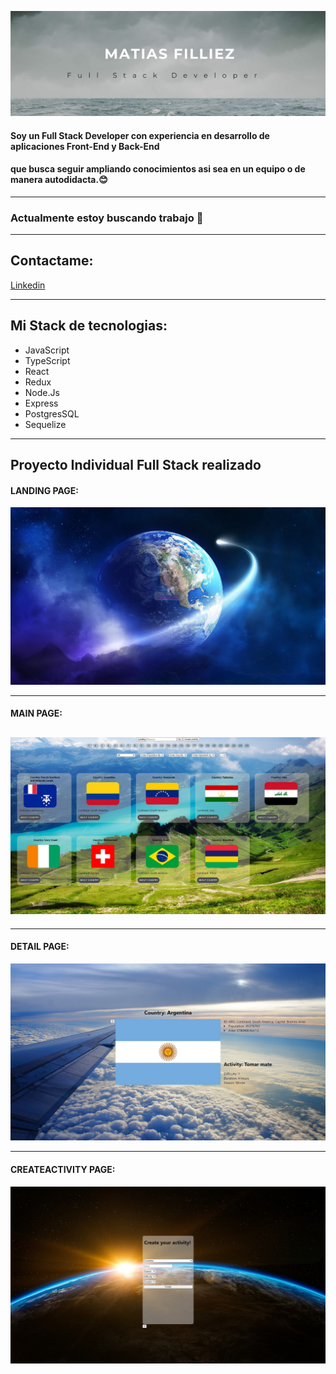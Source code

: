![Hola, mi nombre es Matias Filliez y soy FullStack Developer](./src/banner.png)

#### Soy un Full Stack Developer con experiencia en desarrollo de aplicaciones Front-End y Back-End

#### que busca seguir ampliando conocimientos asi sea en un equipo o de manera autodidacta.😊

---

### Actualmente estoy buscando trabajo 👋

---

## Contactame:

[Linkedin](https://www.linkedin.com/in/matias-filliez-fullstackdeveloper/)

---

## Mi Stack de tecnologias:

- JavaScript
- TypeScript
- React
- Redux
- Node.Js
- Express
- PostgresSQL
- Sequelize

---

## Proyecto Individual Full Stack realizado

#### LANDING PAGE:

![Landing Page](./src/LandingPage.jpg)

---

#### MAIN PAGE:

## ![Main Page](./src/MainPage.jpg)

---

#### DETAIL PAGE:

![Detail Page](./src/Details.jpg)

---

#### CREATEACTIVITY PAGE:

![CreateActivity Page](./src/CreateActivity.jpg)
